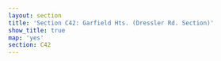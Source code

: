 ```yaml
---
layout: section
title: 'Section C42: Garfield Hts. (Dressler Rd. Section)'
show_title: true
map: 'yes'
section: C42
---
```


